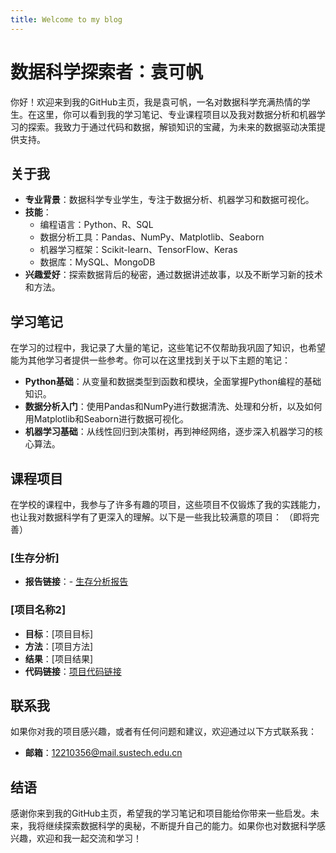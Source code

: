 ```yaml
---
title: Welcome to my blog
---
```

# 数据科学探索者：袁可帆


你好！欢迎来到我的GitHub主页，我是袁可帆，一名对数据科学充满热情的学生。在这里，你可以看到我的学习笔记、专业课程项目以及我对数据分析和机器学习的探索。我致力于通过代码和数据，解锁知识的宝藏，为未来的数据驱动决策提供支持。

## 关于我

- **专业背景**：数据科学专业学生，专注于数据分析、机器学习和数据可视化。
- **技能**：
  - 编程语言：Python、R、SQL
  - 数据分析工具：Pandas、NumPy、Matplotlib、Seaborn
  - 机器学习框架：Scikit-learn、TensorFlow、Keras
  - 数据库：MySQL、MongoDB
- **兴趣爱好**：探索数据背后的秘密，通过数据讲述故事，以及不断学习新的技术和方法。

## 学习笔记

在学习的过程中，我记录了大量的笔记，这些笔记不仅帮助我巩固了知识，也希望能为其他学习者提供一些参考。你可以在这里找到关于以下主题的笔记：

- **Python基础**：从变量和数据类型到函数和模块，全面掌握Python编程的基础知识。
- **数据分析入门**：使用Pandas和NumPy进行数据清洗、处理和分析，以及如何用Matplotlib和Seaborn进行数据可视化。
- **机器学习基础**：从线性回归到决策树，再到神经网络，逐步深入机器学习的核心算法。

## 课程项目

在学校的课程中，我参与了许多有趣的项目，这些项目不仅锻炼了我的实践能力，也让我对数据科学有了更深入的理解。以下是一些我比较满意的项目：
（即将完善）

### [生存分析]
- **报告链接**：- [生存分析报告](/2025-04-13-生存分析报告.md)


### [项目名称2]
- **目标**：[项目目标]
- **方法**：[项目方法]
- **结果**：[项目结果]
- **代码链接**：[项目代码链接](#)

## 联系我

如果你对我的项目感兴趣，或者有任何问题和建议，欢迎通过以下方式联系我：

- **邮箱**：12210356@mail.sustech.edu.cn

## 结语

感谢你来到我的GitHub主页，希望我的学习笔记和项目能给你带来一些启发。未来，我将继续探索数据科学的奥秘，不断提升自己的能力。如果你也对数据科学感兴趣，欢迎和我一起交流和学习！
